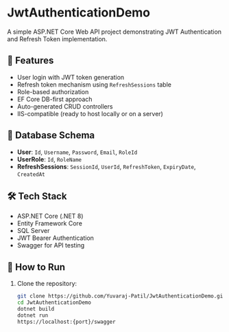 # JwtAuthenticationDemo

A simple ASP.NET Core Web API project demonstrating JWT Authentication and Refresh Token implementation.

## 🔐 Features

- User login with JWT token generation
- Refresh token mechanism using `RefreshSessions` table
- Role-based authorization
- EF Core DB-first approach
- Auto-generated CRUD controllers
- IIS-compatible (ready to host locally or on a server)

## 🧱 Database Schema

- **User**: `Id`, `Username`, `Password`, `Email`, `RoleId`
- **UserRole**: `Id`, `RoleName`
- **RefreshSessions**: `SessionId`, `UserId`, `RefreshToken`, `ExpiryDate`, `CreatedAt`

## 🛠️ Tech Stack

- ASP.NET Core (.NET 8)
- Entity Framework Core
- SQL Server
- JWT Bearer Authentication
- Swagger for API testing

## 🔧 How to Run

1. Clone the repository:
   ```bash
   git clone https://github.com/Yuvaraj-Patil/JwtAuthenticationDemo.git
   cd JwtAuthenticationDemo
   dotnet build
   dotnet run
   https://localhost:{port}/swagger   
   ```
